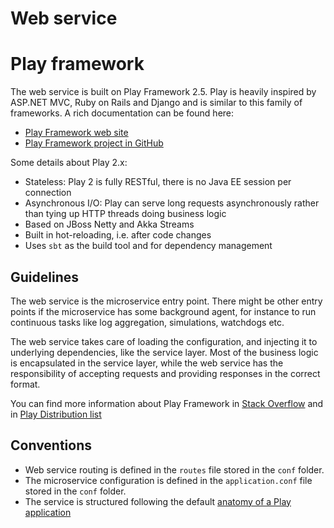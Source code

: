 Web service
===========

# Play framework

The web service is built on Play Framework 2.5. Play is heavily inspired by
ASP.NET MVC, Ruby on Rails and Django and is similar to this family of
frameworks. A rich documentation can be found here:

* [Play Framework web site](https://playframework.com)
* [Play Framework project in GitHub](https://github.com/playframework/playframework)

Some details about Play 2.x:
* Stateless: Play 2 is fully RESTful, there is no Java EE session per connection
* Asynchronous I/O: Play can serve long requests asynchronously rather than
  tying up HTTP threads doing business logic
* Based on JBoss Netty and Akka Streams
* Built in hot-reloading, i.e. after code changes
* Uses `sbt` as the build tool and for dependency management

## Guidelines

The web service is the microservice entry point. There might be other
entry points if the microservice has some background agent, for instance to run
continuous tasks like log aggregation, simulations, watchdogs etc.

The web service takes care of loading the configuration, and injecting it to
underlying dependencies, like the service layer. Most of the business logic
is encapsulated in the service layer, while the web service has the
responsibility of accepting requests and providing responses in the correct
format.

You can find more information about Play Framework in
[Stack Overflow](https://stackoverflow.com/tags/playframework) and in
[Play Distribution list](https://groups.google.com/forum/#!forum/play-framework)

## Conventions

* Web service routing is defined in the `routes` file stored in the `conf`
  folder.
* The microservice configuration is defined in the `application.conf` file
  stored in the `conf` folder.
* The service is structured following the default
  [anatomy of a Play application](https://www.playframework.com/documentation/2.5.x/Anatomy)
